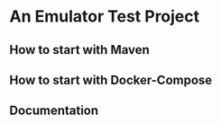 # An Emulator Test Project

## How to start with Maven

## How to start with Docker-Compose

## Documentation